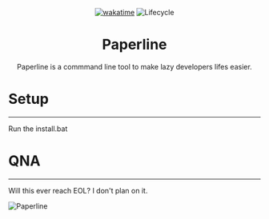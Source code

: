 <div align="center">

[![wakatime](https://wakatime.com/badge/user/e8ce1a81-0a62-4ce5-bb06-c50d3f924814.svg)](https://wakatime.com/@e8ce1a81-0a62-4ce5-bb06-c50d3f924814)
![Lifecycle](https://img.shields.io/badge/lifecycle-in%20development-green)
# Paperline
Paperline is a commmand line tool to make lazy developers lifes easier.
</div>
  
# Setup
----
Run the install.bat

# QNA
----
Will this ever reach EOL?
I don't plan on it.

![Paperline](https://user-images.githubusercontent.com/76703277/198896749-bd095eb5-69f6-465c-853f-33e08dfef5ec.png)
